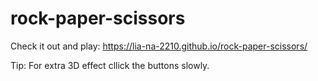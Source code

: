 # rock-paper-scissors

Check it out and play: https://lia-na-2210.github.io/rock-paper-scissors/

Tip: For extra 3D effect cllick the buttons slowly.

